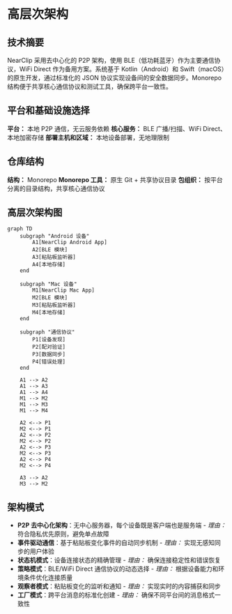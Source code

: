 # 高层次架构

## 技术摘要

NearClip 采用去中心化的 P2P 架构，使用 BLE（低功耗蓝牙）作为主要通信协议，WiFi Direct 作为备用方案。系统基于 Kotlin（Android）和 Swift（macOS）的原生开发，通过标准化的 JSON 协议实现设备间的安全数据同步。Monorepo 结构便于共享核心通信协议和测试工具，确保跨平台一致性。

## 平台和基础设施选择

**平台：** 本地 P2P 通信，无云服务依赖
**核心服务：** BLE 广播/扫描、WiFi Direct、本地加密存储
**部署主机和区域：** 本地设备部署，无地理限制

## 仓库结构

**结构：** Monorepo
**Monorepo 工具：** 原生 Git + 共享协议目录
**包组织：** 按平台分离的目录结构，共享核心通信协议

## 高层次架构图

```mermaid
graph TD
    subgraph "Android 设备"
        A1[NearClip Android App]
        A2[BLE 模块]
        A3[粘贴板监听器]
        A4[本地存储]
    end

    subgraph "Mac 设备"
        M1[NearClip Mac App]
        M2[BLE 模块]
        M3[粘贴板监听器]
        M4[本地存储]
    end

    subgraph "通信协议"
        P1[设备发现]
        P2[配对验证]
        P3[数据同步]
        P4[错误处理]
    end

    A1 --> A2
    A1 --> A3
    A1 --> A4
    M1 --> M2
    M1 --> M3
    M1 --> M4

    A2 <--> P1
    M2 <--> P1
    A2 <--> P2
    M2 <--> P2
    A2 <--> P3
    M2 <--> P3
    A2 <--> P4
    M2 <--> P4

    A3 --> A2
    M3 --> M2
```

## 架构模式

- **P2P 去中心化架构**：无中心服务器，每个设备既是客户端也是服务端 - _理由：_ 符合隐私优先原则，避免单点故障
- **事件驱动通信**：基于粘贴板变化事件的自动同步机制 - _理由：_ 实现无感知同步的用户体验
- **状态机模式**：设备连接状态的精确管理 - _理由：_ 确保连接稳定性和错误恢复
- **策略模式**：BLE/WiFi Direct 通信协议的动态选择 - _理由：_ 根据设备能力和环境条件优化连接质量
- **观察者模式**：粘贴板变化的监听和通知 - _理由：_ 实现实时的内容捕获和同步
- **工厂模式**：跨平台消息的标准化创建 - _理由：_ 确保不同平台间的消息格式一致性

